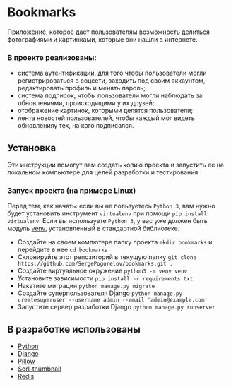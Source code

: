 # Bookmarks
Приложение, которое дает пользователям возможность делиться фотографиями и картинками, которые они нашли в интернете.

### В проекте реализованы:
- система аутентификации, для того чтобы пользователи могли регистрироваться в соцсети, заходить под своим аккаунтом, редактировать профиль и менять пароль;
- система подписок, чтобы пользователи могли наблюдать за обновлениями, происходящими у их друзей;
- отображение картинок, которыми делятся пользователи;
- лента новостей пользователей, чтобы каждый мог видеть обновленияу тех, на кого подписался.

## Установка
Эти инструкции помогут вам создать копию проекта и запустить ее на локальном компьютере для целей разработки и тестирования.

### Запуск проекта (на примере Linux)

Перед тем, как начать: если вы не пользуетесь `Python 3`, вам нужно будет установить инструмент `virtualenv` при помощи `pip install virtualenv`. 
Если вы используете `Python 3`, у вас уже должен быть модуль [venv](https://docs.python.org/3/library/venv.html), установленный в стандартной библиотеке.

- Создайте на своем компютере папку проекта `mkdir bookmarks` и перейдите в нее `cd bookmarks`
- Склонируйте этот репозиторий в текущую папку `git clone https://github.com/SergePogorelov/bookmarks.git .`
- Создайте виртуальное окружение `python3 -m venv venv`
- Установите зависимости `pip install -r requirements.txt`
- Накатите миграции `python manage.py migrate`
- Создайте суперпользователя Django `python manage.py createsuperuser --username admin --email 'admin@example.com'`
- Запустите сервер разработки Django `python manage.py runserver`

## В разработке использованы

- [Python](https://www.python.org/)
- [Django](https://www.djangoproject.com/)
- [Pillow](https://pypi.org/project/Pillow/)
- [Sorl-thumbnail](https://pypi.org/project/sorl-thumbnail/)
- [Redis](https://redis.io/)
